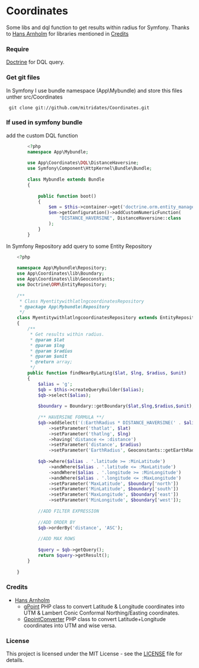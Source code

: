Coordinates
================

Some libs and dql function to get results within radius for Symfony. 
Thanks to [Hans Arnholm](https://gist.github.com/cypres) 
for libraries mentioned in [Credits](#credits)
 
### Require

[Doctrine](https://www.doctrine-project.org/) for DQL query.

### Get git files

In Symfony I use bundle namespace (App\Mybundle) 
and store this files unther src/Coordinates
    
     git clone git://github.com/mitridates/Coordinates.git

### If used in symfony bundle

add the custom DQL function

```php
        <?php
        namespace App\Mybundle;
        
        use App\Coordinates\DQL\DistanceHaversine;
        use Symfony\Component\HttpKernel\Bundle\Bundle;
        
        class Mybundle extends Bundle
        {
        
            public function boot()
            {
                $em = $this->container->get('doctrine.orm.entity_manager');
                $em->getConfiguration()->addCustomNumericFunction(
                    "DISTANCE_HAVERSINE", DistanceHaversine::class
                );
            }
        }
````    

In Symfony Repository add query to some Entity Repository

```php
    <?php
    
    namespace App\Mybundle\Repository;
    use App\Coordinates\lib\Boundary;
    use App\Coordinates\lib\Geoconstants;
    use Doctrine\ORM\EntityRepository;
    
    /**
     * Class MyentitywithlatlngcoordinatesRepository
     * @package App\Mybundle\Repository
     */
    class MyentitywithlatlngcoordinatesRepository extends EntityRepository
    { 
        /**
         * Get results within radius.
         * @param $lat
         * @param $lng
         * @param $radius
         * @param $unit
         * @return array;
         */
        public function findNearByLatLng($lat, $lng, $radius, $unit)
        {
            $alias = 'g';
            $qb = $this->createQueryBuilder($alias);
            $qb->select($alias);
    
            $boundary = Boundary::getBoundary($lat,$lng,$radius,$unit);
    
            /** HAVERSINE FORMULA **/
            $qb->addSelect('(:EarthRadius * DISTANCE_HAVERSINE(' . $alias . '.latitude, ' . $alias . '.longitude, :thatlat, :thatlng)) AS distance')
                ->setParameter('thatlat', $lat)
                ->setParameter('thatlng', $lng)
                ->having('distance <= :distance')
                ->setParameter('distance', $radius)
                ->setParameter('EarthRadius', Geoconstants::getEarthRadius($unit));
    
            $qb->where($alias . '.latitude >= :MinLatitude')
                ->andWhere($alias . '.latitude <= :MaxLatitude')
                ->andWhere($alias . '.longitude >= :MinLongitude')
                ->andWhere($alias . '.longitude <= :MaxLongitude')
                ->setParameter('MaxLatitude', $boundary['north'])
                ->setParameter('MinLatitude', $boundary['south'])
                ->setParameter('MaxLongitude', $boundary['east'])
                ->setParameter('MinLongitude', $boundary['west']);
    
            //ADD FILTER EXPRESSION
    
            //ADD ORDER BY
            $qb->orderBy('distance', 'ASC');
    
            //ADD MAX ROWS
    
            $query = $qb->getQuery();
            return $query->getResult();
        }
    
    } 
````

### Credits
-  [Hans Arnholm](https://gist.github.com/cypres) 
    -   [gPoint](https://gist.github.com/cypres/840476#file-gpoint-php) PHP class to convert Latitude & Longitude coordinates into UTM & Lambert Conic Conformal Northing/Easting coordinates.
    -   [GpointConverter](https://gist.github.com/cypres/840476#file-gpointconverter-class-php) PHP class to convert Latitude+Longitude coordinates into UTM and wise versa.

### License

This project is licensed under the MIT License - see the [LICENSE](LICENSE) file for details.